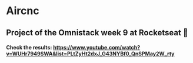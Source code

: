 # Aircnc
## Project of the Omnistack week 9 at Rocketseat 🚀
#### Check the results: https://www.youtube.com/watch?v=WUHr7949SWA&list=PLtZyHt2dxJ_G43NYBf0_QnSPMay2W_rty
